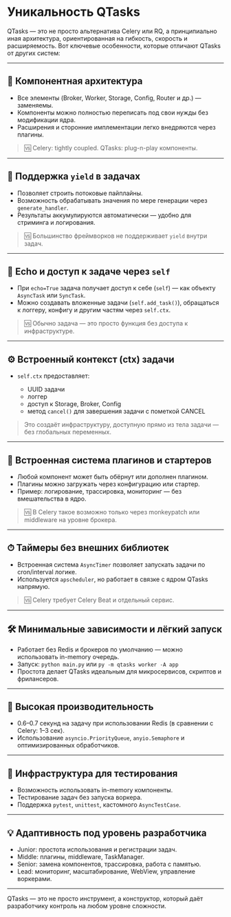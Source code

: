 # Уникальность QTasks

QTasks — это не просто альтернатива Celery или RQ, а принципиально иная архитектура, ориентированная на гибкость, скорость и расширяемость. Вот ключевые особенности, которые отличают QTasks от других систем:

---

## 🧬 Компонентная архитектура

* Все элементы (Broker, Worker, Storage, Config, Router и др.) — заменяемы.
* Компоненты можно полностью переписать под свои нужды без модификации ядра.
* Расширения и сторонние имплементации легко внедряются через плагины.

> 🆚 Celery: tightly coupled. QTasks: plug-n-play компоненты.

---

## 🔁 Поддержка `yield` в задачах

* Позволяет строить потоковые пайплайны.
* Возможность обрабатывать значения по мере генерации через `generate_handler`.
* Результаты аккумулируются автоматически — удобно для стриминга и логирования.

> 🆚 Большинство фреймворков не поддерживает `yield` внутри задач.

---

## 🧠 Echo и доступ к задаче через `self`

* При `echo=True` задача получает доступ к себе (`self`) — как объекту `AsyncTask` или `SyncTask`.
* Можно создавать вложенные задачи (`self.add_task()`), обращаться к логгеру, конфигу и другим частям через `self.ctx`.

> 🆚 Обычно задача — это просто функция без доступа к инфраструктуре.

---

## ⚙️ Встроенный контекст (ctx) задачи

* `self.ctx` предоставляет:

  * UUID задачи
  * логгер
  * доступ к Storage, Broker, Config
  * метод `cancel()` для завершения задачи с пометкой CANCEL

> Это создаёт инфраструктуру, доступную прямо из тела задачи — без глобальных переменных.

---

## 🧩 Встроенная система плагинов и стартеров

* Любой компонент может быть обёрнут или дополнен плагином.
* Плагины можно загружать через конфигурацию или стартер.
* Пример: логирование, трассировка, мониторинг — без вмешательства в ядро.

> 🆚 В Celery такое возможно только через monkeypatch или middleware на уровне брокера.

---

## ⏱ Таймеры без внешних библиотек

* Встроенная система `AsyncTimer` позволяет запускать задачи по cron/interval логике.
* Используется `apscheduler`, но работает в связке с ядром QTasks напрямую.

> 🆚 Celery требует Celery Beat и отдельный сервис.

---

## 🛠 Минимальные зависимости и лёгкий запуск

* Работает без Redis и брокеров по умолчанию — можно использовать in-memory очередь.
* Запуск: `python main.py` или `py -m qtasks worker -A app`
* Простота делает QTasks идеальным для микросервисов, скриптов и фрилансеров.

---

## 🚀 Высокая производительность

* 0.6–0.7 секунд на задачу при использовании Redis (в сравнении с Celery: 1–3 сек).
* Использование `asyncio.PriorityQueue`, `anyio.Semaphore` и оптимизированных обработчиков.

---

## 🧪 Инфраструктура для тестирования

* Возможность использовать in-memory компоненты.
* Тестирование задач без запуска воркера.
* Поддержка `pytest`, `unittest`, кастомного `AsyncTestCase`.

---

## 💡 Адаптивность под уровень разработчика

* Junior: простота использования и регистрации задач.
* Middle: плагины, middleware, TaskManager.
* Senior: замена компонентов, трассировка, работа с памятью.
* Lead: мониторинг, масштабирование, WebView, управление воркерами.

---

QTasks — это не просто инструмент, а конструктор, который даёт разработчику контроль на любом уровне сложности.
